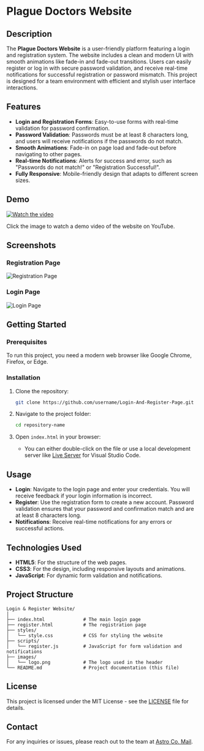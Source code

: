 
# Plague Doctors Website

## Description

The **Plague Doctors Website** is a user-friendly platform featuring a login and registration system. The website includes a clean and modern UI with smooth animations like fade-in and fade-out transitions. Users can easily register or log in with secure password validation, and receive real-time notifications for successful registration or password mismatch. This project is designed for a team environment with efficient and stylish user interface interactions.

## Features

- **Login and Registration Forms**: Easy-to-use forms with real-time validation for password confirmation.
- **Password Validation**: Passwords must be at least 8 characters long, and users will receive notifications if the passwords do not match.
- **Smooth Animations**: Fade-in on page load and fade-out before navigating to other pages.
- **Real-time Notifications**: Alerts for success and error, such as "Passwords do not match!" or "Registration Successful!".
- **Fully Responsive**: Mobile-friendly design that adapts to different screen sizes.

## Demo

[![Watch the video](https://img.youtube.com/vi/TACbVY-b-vw/LoginAndRegisterPage.jpg)](https://youtu.be/TACbVY-b-vw)

Click the image to watch a demo video of the website on YouTube.

## Screenshots

### Registration Page
![Registration Page](https://cdn.discordapp.com/attachments/1039967003538096258/1285664948386664448/Screenshot_2024-09-17_211309.png)

### Login Page
![Login Page](https://cdn.discordapp.com/attachments/1039967003538096258/1285664948688650270/Screenshot_2024-09-17_211007.png)

## Getting Started

### Prerequisites

To run this project, you need a modern web browser like Google Chrome, Firefox, or Edge.

### Installation

1. Clone the repository:
   ```bash
   git clone https://github.com/username/Login-And-Register-Page.git
   ```
   
2. Navigate to the project folder:
   ```bash
   cd repository-name
   ```

3. Open `index.html` in your browser:
   - You can either double-click on the file or use a local development server like [Live Server](https://marketplace.visualstudio.com/items?itemName=ritwickdey.LiveServer) for Visual Studio Code.

## Usage

- **Login**: Navigate to the login page and enter your credentials. You will receive feedback if your login information is incorrect.
- **Register**: Use the registration form to create a new account. Password validation ensures that your password and confirmation match and are at least 8 characters long.
- **Notifications**: Receive real-time notifications for any errors or successful actions.

## Technologies Used

- **HTML5**: For the structure of the web pages.
- **CSS3**: For the design, including responsive layouts and animations.
- **JavaScript**: For dynamic form validation and notifications.
  
## Project Structure

```plaintext
Login & Register Website/
│
├── index.html              # The main login page
├── register.html           # The registration page
├── styles/
│   └── style.css           # CSS for styling the website
├── scripts/
│   └── register.js         # JavaScript for form validation and notifications
├── images/
│   └── logo.png            # The logo used in the header
└── README.md               # Project documentation (this file)
```

## License

This project is licensed under the MIT License - see the [LICENSE](LICENSE) file for details.

## Contact

For any inquiries or issues, please reach out to the team at [Astro Co. Mail](astroco.business@gmail.com).
